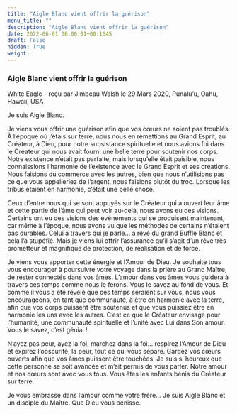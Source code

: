 ```yaml
---
title: "Aigle Blanc vient offrir la guérison"
menu_title: ""
description: "Aigle Blanc vient offrir la guérison"
date: 2022-06-01 06:00:01+00:1045
draft: False
hidden: True
weight:
---
```

### Aigle Blanc vient offrir la guérison

White Eagle - reçu par Jimbeau Walsh le 29 Mars 2020, Punalu’u, Oahu, Hawaii, USA

Je suis Aigle Blanc.

Je viens vous offrir une guérison afin que vos cœurs ne soient pas troublés. À l’époque où j’étais sur terre, nous nous en remettions au Grand Esprit, au Créateur, à Dieu, pour notre subsistance spirituelle et nous avions foi dans le Créateur qui nous avait fourni une belle terre pour soutenir nos corps. Notre existence n’était pas parfaite, mais lorsqu’elle était paisible, nous connaissions l’harmonie de l’existence avec le Grand Esprit et ses créations. Nous faisions du commerce avec les autres, bien que nous n’utilisions pas ce que vous appelleriez de l’argent, nous faisions plutôt du troc. Lorsque les tribus étaient en harmonie, c’était une belle chose.

Ceux d’entre nous qui se sont appuyés sur le Créateur qui a ouvert leur âme et cette partie de l’âme qui peut voir au-delà, nous avons eu des visions. Certains ont eu des visions des événements qui se produisent maintenant, car même à l’époque, nous avons vu que les méthodes de certains n’étaient pas durables. Celui à travers qui je parle… a rêvé du grand Buffle Blanc et cela l’a stupéfié. Mais je viens lui offrir l’assurance qu’il s’agit d’un rêve très prometteur et magnifique de protection, de réalisation et de force.

Je viens vous apporter cette énergie et l’Amour de Dieu. Je souhaite tous vous encourager à poursuivre votre voyage dans la prière au Grand Maître, de rester connectés dans vos âmes. L’amour dans vos âmes vous guidera à travers ces temps comme nous le ferons. Vous le savez au fond de vous. Et comme il vous a été révélé que ces temps seraient sur vous, nous vous encourageons, en tant que communauté, à être en harmonie avec la terre, afin que vos corps puissent être soutenus et que vous puissiez être en harmonie les uns avec les autres. C’est ce que le Créateur envisage pour l’humanité, une communauté spirituelle et l’unité avec Lui dans Son amour. Vous le savez, c’est génial !

N’ayez pas peur, ayez la foi, marchez dans la foi… respirez l’Amour de Dieu et expirez l’obscurité, la peur, tout ce qui vous sépare. Gardez vos cœurs ouverts afin que vos âmes puissent être touchées. Je suis si heureux que cette personne se soit avancée et m’ait permis de vous parler. Notre amour et nos cœurs sont avec vous tous. Vous êtes les enfants bénis du Créateur sur terre.

Je vous embrasse dans l’amour comme votre frère… Je suis Aigle Blanc et un disciple du Maître. Que Dieu vous bénisse.
